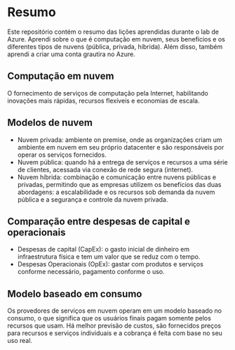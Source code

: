 # Resumo 
Este repositório contém o resumo das lições aprendidas durante o lab de Azure. 
Aprendi sobre o que é computação em nuvem, seus benefícios e os diferentes tipos de nuvens (pública, privada, híbrida). Além disso, também aprendi a criar uma conta grautira no Azure.

## Computação em nuvem
 O fornecimento de serviços de computação pela Internet, habilitando inovações mais rápidas, recursos flexíveis e economias de escala.

## Modelos de nuvem
 - Nuvem privada: ambiente on premise, onde as organizações criam um ambiente em nuvem em seu próprio datacenter e são responsáveis por operar os serviços fornecidos.
 - Nuvem pública: quando há a entrega de serviços e recursos a uma série de clientes, acessada via conexão de rede segura (internet).
 - Nuvem híbrida: combinação e comunicação entre nuvens públicas e privadas, permitindo que as empresas utilizem os benefícios das duas abordagens: a escalabilidade e os recursos sob demanda da nuvem pública e a segurança e controle da nuvem privada.

## Comparação entre despesas de capital e operacionais

- Despesas de capital (CapEx): o gasto inicial de dinheiro em infraestrutura física e tem um valor que se reduz com o tempo.
- Despesas Operacionais (OpEx): gastar com produtos e serviços conforme necessário, pagamento conforme o uso.

## Modelo baseado em consumo

Os provedores de serviços em nuvem operam em um modelo baseado no consumo, o que significa que os usuários finais pagam somente pelos recursos que usam. Há melhor previsão de custos, são fornecidos preços para recursos e serviços individuais e a cobrança é feita com base no seu uso real.
